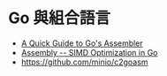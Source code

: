 # Go 與組合語言

* [A Quick Guide to Go's Assembler](https://golang.org/doc/asm)
* [Assembly -- SIMD Optimization in Go](https://goroutines.com/asm)
* https://github.com/minio/c2goasm
